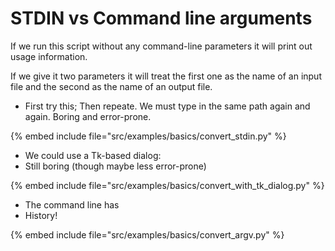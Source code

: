 # STDIN vs Command line arguments

If we run this script without any command-line parameters it will print out usage information.

If we give it two parameters it will treat the first one as the name of an input file and the second as the name of an output file.


* First try this; Then repeate. We must type in the same path again and again. Boring and error-prone.

{% embed include file="src/examples/basics/convert_stdin.py" %}

* We could use a Tk-based dialog:
* Still boring (though maybe less error-prone)

{% embed include file="src/examples/basics/convert_with_tk_dialog.py" %}

* The command line has
* History!

{% embed include file="src/examples/basics/convert_argv.py" %}



